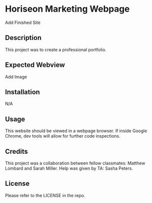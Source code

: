 # Horiseon Marketing Webpage

Add Finished Site

## Description

This project was to create a professional portfolio.

## Expected Webview

Add Image

## Installation

N/A

## Usage

This website should be viewed in a webpage browser.  If inside Google Chrome, dev tools will allow for further code inspections.  

## Credits

This project was a collaboration between fellow classmates: Matthew Lombard and Sarah Miller.  Help was given by TA: Sasha Peters.

## License

Please refer to the LICENSE in the repo.
